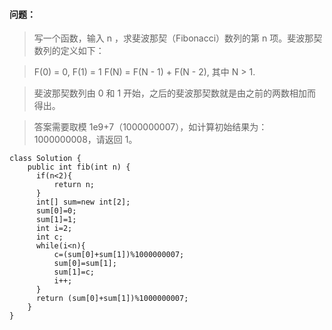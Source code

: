 #### 问题：

> 写一个函数，输入 n ，求斐波那契（Fibonacci）数列的第 n 项。斐波那契数列的定义如下：

> F(0) = 0,   F(1) = 1
> F(N) = F(N - 1) + F(N - 2), 其中 N > 1.

> 斐波那契数列由 0 和 1 开始，之后的斐波那契数就是由之前的两数相加而得出。

> 答案需要取模 1e9+7（1000000007），如计算初始结果为：1000000008，请返回 1。

```
class Solution {
    public int fib(int n) {
      if(n<2){
          return n;
      }
      int[] sum=new int[2];
      sum[0]=0;
      sum[1]=1;
      int i=2;
      int c;
      while(i<n){
          c=(sum[0]+sum[1])%1000000007;
          sum[0]=sum[1];
          sum[1]=c;
          i++;
      }
      return (sum[0]+sum[1])%1000000007;
    }
}
```

